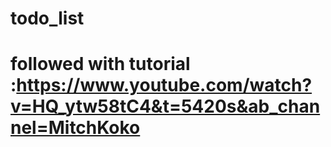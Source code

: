 # todo_list

# followed with tutorial :https://www.youtube.com/watch?v=HQ_ytw58tC4&t=5420s&ab_channel=MitchKoko
